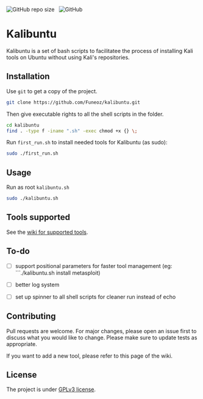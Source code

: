 ![GitHub repo size](https://img.shields.io/github/repo-size/funeoz/kalibuntu) &nbsp; ![GitHub](https://img.shields.io/github/license/funeoz/kalibuntu)

# Kalibuntu

Kalibuntu is a set of bash scripts to facilitatee the process of installing Kali tools on Ubuntu
without using Kali's repositories.

## Installation

Use ```git``` to get a copy of the project.

```bash
git clone https://github.com/Funeoz/kalibuntu.git 
```

Then give executable rights to all the shell scripts in the folder.

```bash
cd kalibuntu
find . -type f -iname ".sh" -exec chmod +x {} \;
```

Run ```first_run.sh``` to install needed tools for Kalibuntu (as sudo):

```bash
sudo ./first_run.sh
```

## Usage

Run as root ```kalibuntu.sh```

```bash
sudo ./kalibuntu.sh
```

## Tools supported

See the [wiki for supported tools]().

## To-do

- [ ] support positional parameters for faster tool management (eg: ```./kalibuntu.sh install metasploit)

- [ ] better log system

- [ ] set up spinner to all shell scripts for cleaner run instead of echo

## Contributing 

Pull requests are welcome. For major changes, please open an issue first to discuss what you would like to change.
Please make sure to update tests as appropriate.

If you want to add a new tool, please refer to this page of the wiki.

## License

The project is under [GPLv3 license]().


